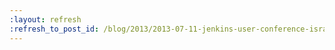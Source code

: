 ```yaml
---
:layout: refresh
:refresh_to_post_id: /blog/2013/2013-07-11-jenkins-user-conference-israel-summary
---
```


